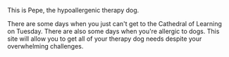 This is Pepe, the hypoallergenic therapy dog.  

There are some days when you just can't get to the Cathedral of Learning on Tuesday. There are also some days 
when you're allergic to dogs. This site will allow you to get all of your therapy dog needs despite your 
overwhelming challenges.
